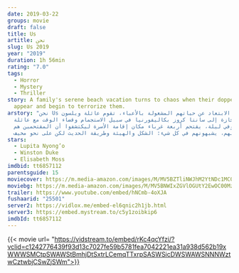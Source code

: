 ```yaml
---
date: 2019-03-22
groups: movie
draft: false
title: Us
artitle: نحن
slug: Us 2019
year: "2019"
duration: 1h 56min
rating: "7.0"
tags:
  - Horror
  - Mystery
  - Thriller
story: A family's serene beach vacation turns to chaos when their doppelg?ngers
  appear and begin to terrorize them.
arstory: "نحن Us في سبيل الابتعاد عن حياتهم المشغولة باﻷعباء، تقوم عائلة ويلسون
  بإجازة إلى سانتا كروز بكاليفورنيا في سبيل الاستجمام وقضاء الوقت مع عائلة
  تايلر، وفي ليلة، يقتحم أربعة غرباء مكان إقامة الأسرة ليكتشفوا أن المقتحمين هم
  قرناء لهم، يشبهونهم في كل شيء: الشكل والهيئة وطريقة الحديث لكن على نحو مخيف."
stars:
  - Lupita Nyong’o
  - Winston Duke
  - Elisabeth Moss
imdbid: tt6857112
parentsguide: 15
moviecover: https://m.media-amazon.com/images/M/MV5BZTliNWJhM2YtNDc1MC00YTk1LWE2MGYtZmE4M2Y5ODdlNzQzXkEyXkFqcGdeQXVyMzY0MTE3NzU@._V1_SY1000_CR0,0,631,1000_AL_.jpg
moviebg: https://m.media-amazon.com/images/M/MV5BNWIxZGVlOGUtY2EwOC00MzY1LWI2MTktOWQ3MzNhZGY2YzlhXkEyXkFqcGdeQXVyNDE5MTU2MDE@._V1_.jpg
trailer: https://www.youtube.com/embed/hNCmb-4oXJA
fushaarid: "25501"
server2: https://vidlox.me/embed-el6qnic2h1jb.html
server3: https://embed.mystream.to/c5y1zoibkip6
imdbId: tt6857112
---
```


{{< movie url= "https://vidstream.to/embed/rKc4qcYfzi/?vclid=c1242776439f93d13c7027fe59b5781fea7042221ea31a938d562b19xWWWSMCtpSWAWStBmhjDtSxtrLCemqTTxrpSASWSicDWSWAWSNNNWztwCztwbjCSwZjSWm">}}
